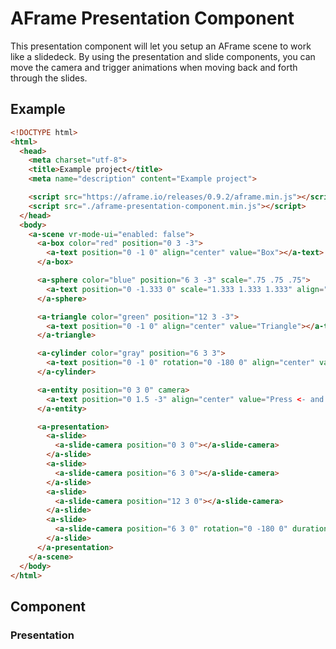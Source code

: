 # AFrame Presentation Component
This presentation component will let you setup an AFrame scene to work like a slidedeck. By using the presentation and slide components, you can move the camera and trigger animations when moving back and forth through the slides.

## Example
```html
<!DOCTYPE html>
<html>
  <head>
    <meta charset="utf-8">
    <title>Example project</title>
    <meta name="description" content="Example project">

    <script src="https://aframe.io/releases/0.9.2/aframe.min.js"></script>
    <script src="./aframe-presentation-component.min.js"></script>
  </head>
  <body>
    <a-scene vr-mode-ui="enabled: false">
      <a-box color="red" position="0 3 -3">
        <a-text position="0 -1 0" align="center" value="Box"></a-text>
      </a-box>

      <a-sphere color="blue" position="6 3 -3" scale=".75 .75 .75">
        <a-text position="0 -1.333 0" scale="1.333 1.333 1.333" align="center" value="Sphere"></a-text>
      </a-sphere>

      <a-triangle color="green" position="12 3 -3">
        <a-text position="0 -1 0" align="center" value="Triangle"></a-text>
      </a-triangle>

      <a-cylinder color="gray" position="6 3 3">
        <a-text position="0 -1 0" rotation="0 -180 0" align="center" value="Cylinder"></a-text>
      </a-cylinder>

      <a-entity position="0 3 0" camera>
        <a-text position="0 1.5 -3" align="center" value="Press <- and -> to move back and forth"></a-text>
      </a-entity>

      <a-presentation>
        <a-slide>
          <a-slide-camera position="0 3 0"></a-slide-camera>
        </a-slide>
        <a-slide>
          <a-slide-camera position="6 3 0"></a-slide-camera>
        </a-slide>
        <a-slide>
          <a-slide-camera position="12 3 0"></a-slide-camera>
        </a-slide>
        <a-slide>
          <a-slide-camera position="6 3 0" rotation="0 -180 0" duration="2500"></a-slide-camera>
        </a-slide>
      </a-presentation>
    </a-scene>
  </body>
</html>
```

## Component
### Presentation
